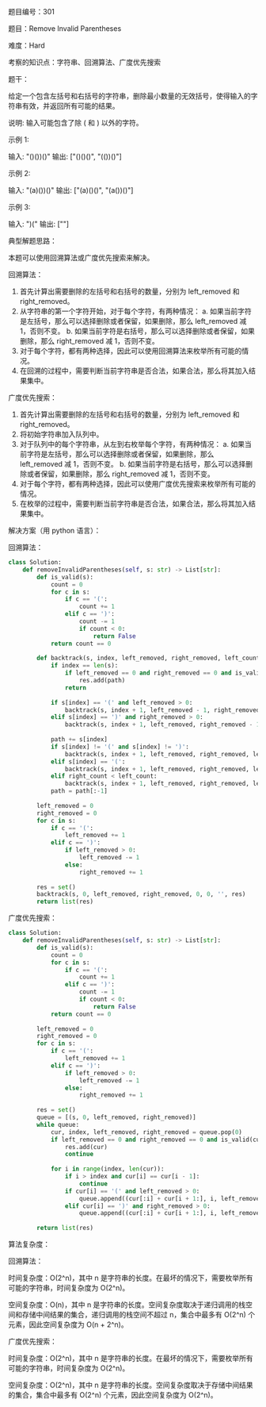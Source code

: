 题目编号：301

题目：Remove Invalid Parentheses

难度：Hard

考察的知识点：字符串、回溯算法、广度优先搜索

题干：

给定一个包含左括号和右括号的字符串，删除最小数量的无效括号，使得输入的字符串有效，并返回所有可能的结果。

说明: 输入可能包含了除 ( 和 ) 以外的字符。

示例 1:

输入: "()())()"
输出: ["()()()", "(())()"]

示例 2:

输入: "(a)())()"
输出: ["(a)()()", "(a())()"]

示例 3:

输入: ")("
输出: [""]

典型解题思路：

本题可以使用回溯算法或广度优先搜索来解决。

回溯算法：

1. 首先计算出需要删除的左括号和右括号的数量，分别为 left_removed 和 right_removed。
2. 从字符串的第一个字符开始，对于每个字符，有两种情况：
   a. 如果当前字符是左括号，那么可以选择删除或者保留，如果删除，那么 left_removed 减 1，否则不变。
   b. 如果当前字符是右括号，那么可以选择删除或者保留，如果删除，那么 right_removed 减 1，否则不变。
3. 对于每个字符，都有两种选择，因此可以使用回溯算法来枚举所有可能的情况。
4. 在回溯的过程中，需要判断当前字符串是否合法，如果合法，那么将其加入结果集中。

广度优先搜索：

1. 首先计算出需要删除的左括号和右括号的数量，分别为 left_removed 和 right_removed。
2. 将初始字符串加入队列中。
3. 对于队列中的每个字符串，从左到右枚举每个字符，有两种情况：
   a. 如果当前字符是左括号，那么可以选择删除或者保留，如果删除，那么 left_removed 减 1，否则不变。
   b. 如果当前字符是右括号，那么可以选择删除或者保留，如果删除，那么 right_removed 减 1，否则不变。
4. 对于每个字符，都有两种选择，因此可以使用广度优先搜索来枚举所有可能的情况。
5. 在枚举的过程中，需要判断当前字符串是否合法，如果合法，那么将其加入结果集中。

解决方案（用 python 语言）：

回溯算法：

```python
class Solution:
    def removeInvalidParentheses(self, s: str) -> List[str]:
        def is_valid(s):
            count = 0
            for c in s:
                if c == '(':
                    count += 1
                elif c == ')':
                    count -= 1
                    if count < 0:
                        return False
            return count == 0
        
        def backtrack(s, index, left_removed, right_removed, left_count, right_count, path, res):
            if index == len(s):
                if left_removed == 0 and right_removed == 0 and is_valid(path):
                    res.add(path)
                return
            
            if s[index] == '(' and left_removed > 0:
                backtrack(s, index + 1, left_removed - 1, right_removed, left_count, right_count, path, res)
            elif s[index] == ')' and right_removed > 0:
                backtrack(s, index + 1, left_removed, right_removed - 1, left_count, right_count, path, res)
            
            path += s[index]
            if s[index] != '(' and s[index] != ')':
                backtrack(s, index + 1, left_removed, right_removed, left_count, right_count, path, res)
            elif s[index] == '(':
                backtrack(s, index + 1, left_removed, right_removed, left_count + 1, right_count, path, res)
            elif right_count < left_count:
                backtrack(s, index + 1, left_removed, right_removed, left_count, right_count + 1, path, res)
            path = path[:-1]
        
        left_removed = 0
        right_removed = 0
        for c in s:
            if c == '(':
                left_removed += 1
            elif c == ')':
                if left_removed > 0:
                    left_removed -= 1
                else:
                    right_removed += 1
        
        res = set()
        backtrack(s, 0, left_removed, right_removed, 0, 0, '', res)
        return list(res)
```

广度优先搜索：

```python
class Solution:
    def removeInvalidParentheses(self, s: str) -> List[str]:
        def is_valid(s):
            count = 0
            for c in s:
                if c == '(':
                    count += 1
                elif c == ')':
                    count -= 1
                    if count < 0:
                        return False
            return count == 0
        
        left_removed = 0
        right_removed = 0
        for c in s:
            if c == '(':
                left_removed += 1
            elif c == ')':
                if left_removed > 0:
                    left_removed -= 1
                else:
                    right_removed += 1
        
        res = set()
        queue = [(s, 0, left_removed, right_removed)]
        while queue:
            cur, index, left_removed, right_removed = queue.pop(0)
            if left_removed == 0 and right_removed == 0 and is_valid(cur):
                res.add(cur)
                continue
            
            for i in range(index, len(cur)):
                if i > index and cur[i] == cur[i - 1]:
                    continue
                if cur[i] == '(' and left_removed > 0:
                    queue.append((cur[:i] + cur[i + 1:], i, left_removed - 1, right_removed))
                elif cur[i] == ')' and right_removed > 0:
                    queue.append((cur[:i] + cur[i + 1:], i, left_removed, right_removed - 1))
            
        return list(res)
```

算法复杂度：

回溯算法：

时间复杂度：O(2^n)，其中 n 是字符串的长度。在最坏的情况下，需要枚举所有可能的字符串，时间复杂度为 O(2^n)。

空间复杂度：O(n)，其中 n 是字符串的长度。空间复杂度取决于递归调用的栈空间和存储中间结果的集合，递归调用的栈空间不超过 n，集合中最多有 O(2^n) 个元素，因此空间复杂度为 O(n + 2^n)。

广度优先搜索：

时间复杂度：O(2^n)，其中 n 是字符串的长度。在最坏的情况下，需要枚举所有可能的字符串，时间复杂度为 O(2^n)。

空间复杂度：O(2^n)，其中 n 是字符串的长度。空间复杂度取决于存储中间结果的集合，集合中最多有 O(2^n) 个元素，因此空间复杂度为 O(2^n)。
